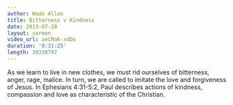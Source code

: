 ```yaml
--- 
author: Wade Allen 
title: Bitterness v Kindness 
date: 2013-07-28 
layout: sermon
video_url: aeCMa6-xdDo
duration: '0:31:25'
length: 30330797
---
```


As we learn to live in new clothes, we must rid ourselves of bitterness, anger, rage, malice. In turn, we are called to imitate the love and forgiveness of Jesus. In Ephesians 4:31-5:2, Paul describes actions of kindness, compassion and love as characteristic of the Christian.